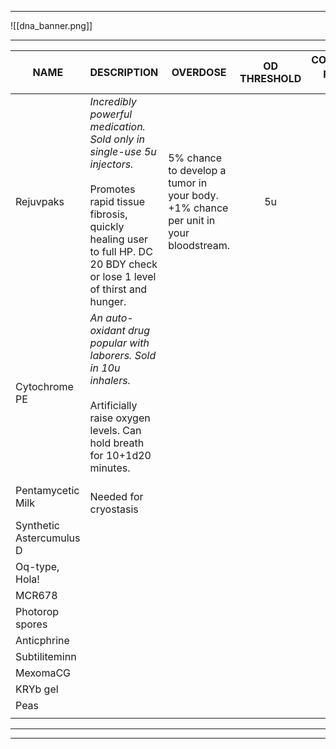 
---

![[dna_banner.png]]

---

| **NAME**                 | **DESCRIPTION**                                                                                                                                                                                       | **OVERDOSE**                                                                        | **OD THRESHOLD** | **COST per 5u** |
| ------------------------ | ----------------------------------------------------------------------------------------------------------------------------------------------------------------------------------------------------- | ----------------------------------------------------------------------------------- | :--------------: | --------------: |
| Rejuvpaks                | *Incredibly powerful medication. Sold only in single-use 5u injectors.*<br><br>Promotes rapid tissue fibrosis, quickly healing user to full HP. DC 20 BDY check or lose 1 level of thirst and hunger. | 5% chance to develop a tumor in your body. +1% chance per unit in your bloodstream. |        5u        |                 |
| Cytochrome PE            | *An auto-oxidant drug popular with laborers. Sold in 10u inhalers.*<br><br>Artificially raise oxygen levels. Can hold breath for 10+1d20 minutes.                                                     |                                                                                     |                  |                 |
| Pentamycetic Milk        | <br>Needed for cryostasis                                                                                                                                                                             |                                                                                     |                  |                 |
| Synthetic Astercumulus D |                                                                                                                                                                                                       |                                                                                     |                  |                 |
| Oq-type, Hola!           |                                                                                                                                                                                                       |                                                                                     |                  |                 |
| MCR678                   |                                                                                                                                                                                                       |                                                                                     |                  |                 |
| Photorop spores          |                                                                                                                                                                                                       |                                                                                     |                  |                 |
| Anticphrine              |                                                                                                                                                                                                       |                                                                                     |                  |                 |
| Subtiliteminn            |                                                                                                                                                                                                       |                                                                                     |                  |                 |
| MexomaCG                 |                                                                                                                                                                                                       |                                                                                     |                  |                 |
| KRYb gel                 |                                                                                                                                                                                                       |                                                                                     |                  |                 |
| Peas                     |                                                                                                                                                                                                       |                                                                                     |                  |                 |
|                          |                                                                                                                                                                                                       |                                                                                     |                  |                 |

---
---
